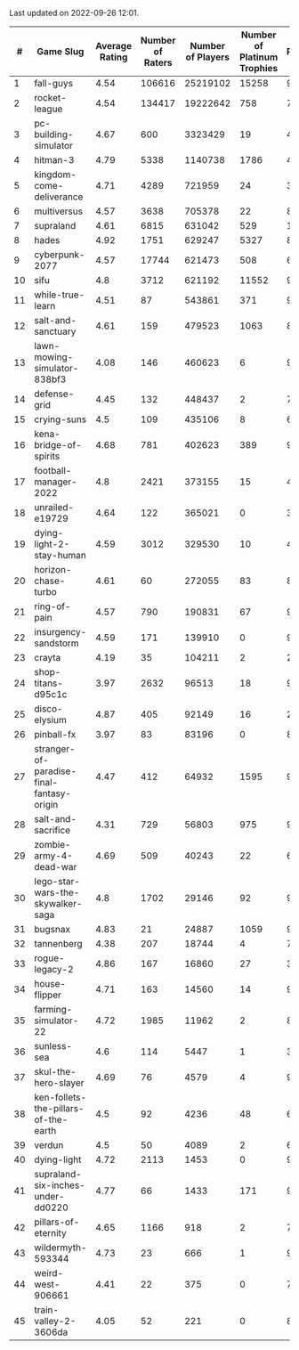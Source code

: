 Last updated on 2022-09-26 12:01.


|#|Game Slug|Average Rating|Number of Raters|Number of Players|Number of Platinum Trophies|Max Rarity (%)|
|---|---|---|---|---|---|---|
|1|fall-guys|4.54|106616|25219102|15258|90|
|2|rocket-league|4.54|134417|19222642|758|74|
|3|pc-building-simulator|4.67|600|3323429|19|47|
|4|hitman-3|4.79|5338|1140738|1786|48|
|5|kingdom-come-deliverance|4.71|4289|721959|24|30|
|6|multiversus|4.57|3638|705378|22|82|
|7|supraland|4.61|6815|631042|529|100|
|8|hades|4.92|1751|629247|5327|89|
|9|cyberpunk-2077|4.57|17744|621473|508|60|
|10|sifu|4.8|3712|621192|11552|96|
|11|while-true-learn|4.51|87|543861|371|93|
|12|salt-and-sanctuary|4.61|159|479523|1063|83|
|13|lawn-mowing-simulator-838bf3|4.08|146|460623|6|92|
|14|defense-grid|4.45|132|448437|2|79|
|15|crying-suns|4.5|109|435106|8|65|
|16|kena-bridge-of-spirits|4.68|781|402623|389|94|
|17|football-manager-2022|4.8|2421|373155|15|47|
|18|unrailed-e19729|4.64|122|365021|0|39|
|19|dying-light-2-stay-human|4.59|3012|329530|10|49|
|20|horizon-chase-turbo|4.61|60|272055|83|83|
|21|ring-of-pain|4.57|790|190831|67|97|
|22|insurgency-sandstorm|4.59|171|139910|0|9|
|23|crayta|4.19|35|104211|2|22|
|24|shop-titans-d95c1c|3.97|2632|96513|18|98|
|25|disco-elysium|4.87|405|92149|16|28|
|26|pinball-fx|3.97|83|83196|0|86|
|27|stranger-of-paradise-final-fantasy-origin|4.47|412|64932|1595|98|
|28|salt-and-sacrifice|4.31|729|56803|975|91|
|29|zombie-army-4-dead-war|4.69|509|40243|22|66|
|30|lego-star-wars-the-skywalker-saga|4.8|1702|29146|92|98|
|31|bugsnax|4.83|21|24887|1059|97|
|32|tannenberg|4.38|207|18744|4|72|
|33|rogue-legacy-2|4.86|167|16860|27|36|
|34|house-flipper|4.71|163|14560|14|93|
|35|farming-simulator-22|4.72|1985|11962|2|86|
|36|sunless-sea|4.6|114|5447|1|38|
|37|skul-the-hero-slayer|4.69|76|4579|4|96|
|38|ken-follets-the-pillars-of-the-earth|4.5|92|4236|48|60|
|39|verdun|4.5|50|4089|2|62|
|40|dying-light|4.72|2113|1453|0|98|
|41|supraland-six-inches-under-dd0220|4.77|66|1433|171|99|
|42|pillars-of-eternity|4.65|1166|918|2|79|
|43|wildermyth-593344|4.73|23|666|1|91|
|44|weird-west-906661|4.41|22|375|0|73|
|45|train-valley-2-3606da|4.05|52|221|0|89|
